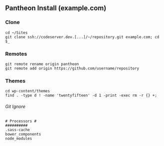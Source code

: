 ## Pantheon Install (example.com)

### Clone
```shell
cd ~/Sites
git clone ssh://codeserver.dev.[...]/~/repository.git example.com; cd $_
```

### Remotes
```shell
git remote rename origin pantheon
git remote add origin https://github.com/username/repository
```

### Themes
```shell
cd wp-content/themes
find . -type d ! -name 'twentyfifteen' -d 1 -print -exec rm -r {} +;
```

###### Git Ignore
```shell
# Processors #
##########
.sass-cache
bower_components
node_modules
```
